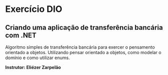 # Exercício DIO

## Criando uma aplicação de transferência bancária com .NET

Algoritmo simples de transferência bancária para exercer o pensamento orientado a objetos. Utilizando pensar orientado a objetos, como modelar o domínio e como utilizar enums.

**Instrutor: Eliézer Zarpelão**






